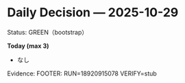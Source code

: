 # Daily Decision — 2025-10-29

Status: GREEN（bootstrap）

**Today (max 3)**
- なし

Evidence: <TBD>
FOOTER: RUN=18920915078 VERIFY=stub
